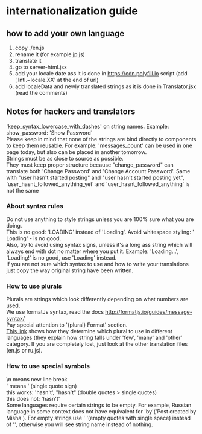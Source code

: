 # internationalization guide

## how to add your own language

1. copy ./en.js
2. rename it (for example jp.js)
3. translate it
5. go to server-html.jsx
6. add your locale date ass it is done in https://cdn.polyfill.io script (add ',Intl.~locale.XX' at the end of url)
7. add localeData and newly translated strings as it is done in Translator.jsx (read the comments)

## Notes for hackers and translators
'keep_syntax_lowercase_with_dashes' on string names. Example: show_password: 'Show Password'  
Please keep in mind that none of the strings are bind directly to components to keep them reusable. For example:   'messages_count' can be used in one page today, but also can be placed in another tomorrow.  
Strings must be as close to source as possible.  
They must keep proper structure because "change_password" can translate both 'Change Password' and 'Change Account Password'.
Same with "user hasn't started posting" and "user hasn't started posting yet", 'user_hasnt_followed_anything_yet' and 'user_hasnt_followed_anything' is not the same  

### About syntax rules

Do not use anything to style strings unless you are 100% sure what you are doing.  
This is no good: 'LOADING' instead of 'Loading'. Avoid whitespace styling: '   Loading' - is no good.  
Also, try to avoid using syntax signs, unless it's a long ass string which will always end with dot no matter where you put it. Example: 'Loading...', 'Loading!' is no good, use 'Loading' instead.  
If you are not sure which syntax to use and how to write your translations just copy the way original string have been written.  

### How to use plurals

Plurals are strings which look differently depending on what numbers are used.  
We use formatJs syntax, read the docs http://formatjs.io/guides/message-syntax/  
Pay special attention to '{plural} Format' section.  
[This link](http://www.unicode.org/cldr/charts/latest/supplemental/language_plural_rules.html) shows how they determine which plural to use in different languages (they explain how string falls under 'few', 'many' and 'other' category. If you are completely lost, just look at the other translation files (en.js or ru.js).  

### How to use special symbols
\n means new line break  
\' means ' (single quote sign)  
this works: 'hasn\'t', "hasn't" (double quotes > single quotes)  
this does not: 'hasn't'  
Some languages require certain strings to be empty. For example, Russian language in some context does not have equivalent for 'by'('Post created by Misha'). For empty strings use ' '(empty quotes with single space)  instead of '', otherwise you will see string name instead of nothing.  
